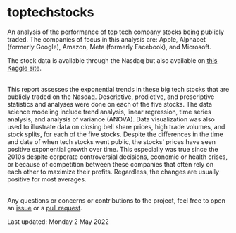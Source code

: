 # toptechstocks
An analysis of the performance of top tech company stocks being publicly traded.  The companies of focus in this analysis are: Apple, Alphabet (formerly Google), Amazon, Meta (formerly Facebook), and Microsoft. 


The stock data is available through the Nasdaq but also available on [this Kaggle site](https://www.kaggle.com/datasets/footballjoe789/us-stock-dataset).

<br>
This report assesses the exponential trends in these big tech stocks that are publicly traded on the Nasdaq. Descriptive, predictive, and prescriptive statistics and analyses were done on each of the five stocks. The data science modeling include trend analysis, linear regression, time series analysis, and analysis of variance (ANOVA). Data visualization was also used to illustrate data on closing bell share prices, high trade volumes, and stock splits, for each of the five stocks. Despite the differences in the time and date of when tech stocks went public, the stocks' prices have seen positive exponential growth over time. This especially was true since the 2010s despite corporate controversial decisions, economic or health crises, or because of competition between these companies that often rely on each other to maximize their profits. Regardless, the changes are usually positive for most averages. <br><br>

Any questions or concerns or contributions to the project, feel free to open an [issue](https://github.com/matthewjchin/toptechstocks/issues) or a [pull request](https://github.com/matthewjchin/toptechstocks/pulls). 

Last updated: Monday 2 May 2022

<br>


